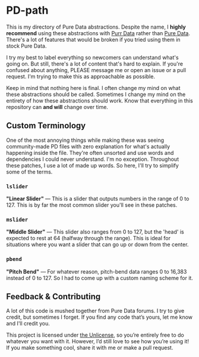 # PD-path

This is my directory of Pure Data abstractions. Despite the name, I **highly recommend** using these abstractions with [Purr Data](https://agraef.github.io/purr-data-intro/Purr-Data-Intro.html) rather than [Pure Data](https://puredata.info/). There's a lot of features that would be broken if you tried using them in stock Pure Data.

I try my best to label everything so newcomers can understand what's going on. But still, there's a lot of content that's hard to explain. If you're confused about anything, PLEASE message me or open an issue or a pull request. I'm trying to make this as approachable as possible.

Keep in mind that nothing here is final. I often change my mind on what these abstractions should be called. Sometimes I change my mind on the entirety of how these abstractions should work. Know that everything in this repository can **and will** change over time.

## Custom Terminology

One of the most annoying things while making these was seeing community-made PD files with zero explanation for what's actually happening inside the file. They're often unsorted and use words and dependencies I could never understand. I'm no exception. Throughout these patches, I use a lot of made up words. So here, I'll try to simplify some of the terms.

### `lslider`
**"Linear Slider"** — This is a slider that outputs numbers in the range of 0 to 127. This is by far the most common slider you'll see in these patches.

### `mslider`
**"Middle Slider"** — This slider also ranges from 0 to 127, but the 'head' is expected to rest at 64 (halfway through the range). This is ideal for situations where you want a slider that can go up or down from the center.

### `pbend`
**"Pitch Bend"** — For whatever reason, pitch-bend data ranges 0 to 16,383 instead of 0 to 127. So I had to come up with a custom naming scheme for it.

## Feedback & Contributing

A lot of this code is mushed together from Pure Data forums. I try to give credit, but sometimes I forget. If you find any code that’s yours, let me know and I'll credit you.

This project is licensed under [the Unlicense](https://unlicense.org/), so you’re entirely free to do whatever you want with it. However, I’d still love to see how you’re using it! If you make something cool, share it with me or make a pull request.
